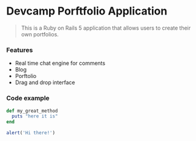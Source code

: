 # Devcamp Porftfolio Application

> This is a Ruby on Rails 5 application that allows users to create their own portfolios.

### Features

- Real time chat engine for comments
- Blog
- Porftolio
- Drag and drop interface

### Code example

```ruby
def my_great_method
  puts "here it is"
end
```

```javascript
alert('Hi there!')
```